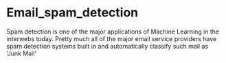 # Email_spam_detection
Spam detection is one of the major applications of Machine Learning in the interwebs today. Pretty much all of the major email service providers have spam detection systems built in and automatically classify such mail as 'Junk Mail'
